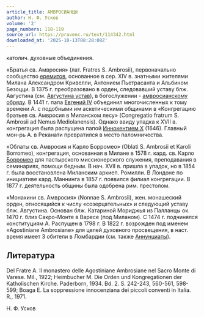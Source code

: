 ```yaml
---
article_title: АМВРОСИАНЦЫ
author: Н. Ф. Усков
volume: '2'
page_numbers: 118-119
source_url: https://pravenc.ru/text/114342.html
downloaded_at: '2025-10-13T08:28:08Z'
---
```


католич. духовные объединения.

«Братья св. Амвросия» (лат. Fratres S. Ambrosii), первоначально сообщество [еремитов](https://pravenc.ru/text/еремитов.html), основанное в сер. XIV в. знатными жителями Милана Александром Кривелли, Антонием Пьетрасанта и Альбином Безоцци. В 1375 г. преобразовано в орден, следовавший уставу блж. Августина (см. [Августина устав](<https://pravenc.ru/text/Августина устав.html>)), в богослужении - [амвросианскому обряду](<https://pravenc.ru/text/амвросианскому обряду.html>). В 1441 г. папа [Евгений IV](<https://pravenc.ru/text/Евгений IV.html>) объединил многочисленных к тому времени А. с подобными им аскетическими общинами в «Конгрегацию братьев св. Амвросия в Миланском лесу» (Congregatio fratrum S. Ambrosii ad Nemus Mediolanensis). Однако ввиду упадка к XVII в. конгрегация была распущена папой [Иннокентием X](<https://pravenc.ru/text/Иннокентием X.html>) (1646). Главный мон-рь А. в Реканати превратился в место паломничества.

«Облаты св. Амвросия и Карло Борромео» (Oblati S. Ambrosii et Karoli Borromeо), конгрегация, основанная в Милане в 1578 г. кард. св. Карло [Борромео](https://pravenc.ru/text/Борромео.html) для пастырского миссионерского служения, преподавания в семинариях, помощи бедным. В нач. XVII в. пришла в упадок, но в 1854 г. была восстановлена Миланским архиеп. Ромилли. В Лондоне по инициативе кард. Маннинга в 1857 г. появился филиал конгрегации. В 1877 г. деятельность общины была одобрена рим. престолом.

«Монахини св. Амвросия» (Nonnae S. Ambrosii), жен. монашеский орден, относящийся к числу «созерцательных» и следующий уставу блж. Августина. Основан блж. Катариной Мориджья из Палланцы ок. 1470 г. близ Сакро-Монте в Вареcе (под Миланом). С 1474 г. подчинялся конституциям А. Распущен в 1798 г. В 1822 г. возрожден под именем «Agostiniane Ambrosiane» для целей духовного просвещения, в наст. время имеет 3 обители в Ломбардии (см. также [Аннунциаты](https://pravenc.ru/text/Аннунциаты.html)).

## Литература

Del Fratre A. Il monastero delle Agostiniane Ambrosiane nel Sacro Monte di Varese. Mil., 1922; Heimbucher M. Die Orden und Kongregationen der Katholischen Kirche. Paderborn, 1934. Bd. 2. S. 242-243, 560-561, 598-599; Boaga E. La soppressione innocenziana dei piccoli conventi in Italia. R., 1971.

Н. Ф. Усков
